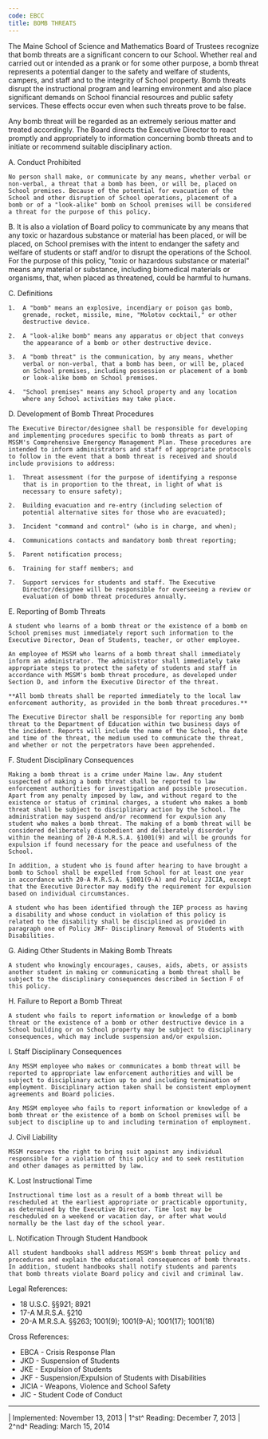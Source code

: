 ```yaml
---
code: EBCC
title: BOMB THREATS
---
```


The Maine School of Science and Mathematics Board of Trustees recognize
that bomb threats are a significant concern to our School. Whether real
and carried out or intended as a prank or for some other purpose, a bomb
threat represents a potential danger to the safety and welfare of
students, campers, and staff and to the integrity of School property.
Bomb threats disrupt the instructional program and learning environment
and also place significant demands on School financial resources and
public safety services. These effects occur even when such threats prove
to be false.

Any bomb threat will be regarded as an extremely serious matter and
treated accordingly. The Board directs the Executive Director to react
promptly and appropriately to information concerning bomb threats and to
initiate or recommend suitable disciplinary action.

A.  Conduct Prohibited

    No person shall make, or communicate by any means, whether verbal or
    non-verbal, a threat that a bomb has been, or will be, placed on
    School premises. Because of the potential for evacuation of the
    School and other disruption of School operations, placement of a
    bomb or of a "look-alike" bomb on School premises will be considered
    a threat for the purpose of this policy.

B.  It is also a violation of Board policy to communicate by any means
    that any toxic or hazardous substance or material has been placed,
    or will be placed, on School premises with the intent to endanger
    the safety and welfare of students or staff and/or to disrupt the
    operations of the School. For the purpose of this policy, "toxic or
    hazardous substance or material" means any material or substance,
    including biomedical materials or organisms, that, when placed as
    threatened, could be harmful to humans.

C.  Definitions

    1.  A "bomb" means an explosive, incendiary or poison gas bomb,
        grenade, rocket, missile, mine, "Molotov cocktail," or other
        destructive device.

    2.  A "look-alike bomb" means any apparatus or object that conveys
        the appearance of a bomb or other destructive device.

    3.  A "bomb threat" is the communication, by any means, whether
        verbal or non-verbal, that a bomb has been, or will be, placed
        on School premises, including possession or placement of a bomb
        or look-alike bomb on School premises.

    4.  "School premises" means any School property and any location
        where any School activities may take place.

D.  Development of Bomb Threat Procedures

    The Executive Director/designee shall be responsible for developing
    and implementing procedures specific to bomb threats as part of
    MSSM's Comprehensive Emergency Management Plan. These procedures are
    intended to inform administrators and staff of appropriate protocols
    to follow in the event that a bomb threat is received and should
    include provisions to address:

    1.  Threat assessment (for the purpose of identifying a response
        that is in proportion to the threat, in light of what is
        necessary to ensure safety);

    2.  Building evacuation and re-entry (including selection of
        potential alternative sites for those who are evacuated);

    3.  Incident "command and control" (who is in charge, and when);

    4.  Communications contacts and mandatory bomb threat reporting;

    5.  Parent notification process;

    6.  Training for staff members; and

    7.  Support services for students and staff. The Executive
        Director/designee will be responsible for overseeing a review or
        evaluation of bomb threat procedures annually.

E.  Reporting of Bomb Threats

    A student who learns of a bomb threat or the existence of a bomb on
    School premises must immediately report such information to the
    Executive Director, Dean of Students, teacher, or other employee.

    An employee of MSSM who learns of a bomb threat shall immediately
    inform an administrator. The administrator shall immediately take
    appropriate steps to protect the safety of students and staff in
    accordance with MSSM's bomb threat procedure, as developed under
    Section D, and inform the Executive Director of the threat.

    **All bomb threats shall be reported immediately to the local law
    enforcement authority, as provided in the bomb threat procedures.**

    The Executive Director shall be responsible for reporting any bomb
    threat to the Department of Education within two business days of
    the incident. Reports will include the name of the School, the date
    and time of the threat, the medium used to communicate the threat,
    and whether or not the perpetrators have been apprehended.

F.  Student Disciplinary Consequences

    Making a bomb threat is a crime under Maine law. Any student
    suspected of making a bomb threat shall be reported to law
    enforcement authorities for investigation and possible prosecution.
    Apart from any penalty imposed by law, and without regard to the
    existence or status of criminal charges, a student who makes a bomb
    threat shall be subject to disciplinary action by the School. The
    administration may suspend and/or recommend for expulsion any
    student who makes a bomb threat. The making of a bomb threat will be
    considered deliberately disobedient and deliberately disorderly
    within the meaning of 20-A M.R.S.A. §1001(9) and will be grounds for
    expulsion if found necessary for the peace and usefulness of the
    School.

    In addition, a student who is found after hearing to have brought a
    bomb to School shall be expelled from School for at least one year
    in accordance with 20-A M.R.S.A. §1001(9-A) and Policy JICIA, except
    that the Executive Director may modify the requirement for expulsion
    based on individual circumstances.

    A student who has been identified through the IEP process as having
    a disability and whose conduct in violation of this policy is
    related to the disability shall be disciplined as provided in
    paragraph one of Policy JKF- Disciplinary Removal of Students with
    Disabilities.

G.  Aiding Other Students in Making Bomb Threats

    A student who knowingly encourages, causes, aids, abets, or assists
    another student in making or communicating a bomb threat shall be
    subject to the disciplinary consequences described in Section F of
    this policy.

H.  Failure to Report a Bomb Threat

    A student who fails to report information or knowledge of a bomb
    threat or the existence of a bomb or other destructive device in a
    School building or on School property may be subject to disciplinary
    consequences, which may include suspension and/or expulsion.

I.  Staff Disciplinary Consequences

    Any MSSM employee who makes or communicates a bomb threat will be
    reported to appropriate law enforcement authorities and will be
    subject to disciplinary action up to and including termination of
    employment. Disciplinary action taken shall be consistent employment
    agreements and Board policies.

    Any MSSM employee who fails to report information or knowledge of a
    bomb threat or the existence of a bomb on School premises will be
    subject to discipline up to and including termination of employment.

J.  Civil Liability

    MSSM reserves the right to bring suit against any individual
    responsible for a violation of this policy and to seek restitution
    and other damages as permitted by law.

K.  Lost Instructional Time

    Instructional time lost as a result of a bomb threat will be
    rescheduled at the earliest appropriate or practicable opportunity,
    as determined by the Executive Director. Time lost may be
    rescheduled on a weekend or vacation day, or after what would
    normally be the last day of the school year.

L.  Notification Through Student Handbook

    All student handbooks shall address MSSM's bomb threat policy and
    procedures and explain the educational consequences of bomb threats.
    In addition, student handbooks shall notify students and parents
    that bomb threats violate Board policy and civil and criminal law.

Legal References:

-   18 U.S.C. §§921; 8921
-   17-A M.R.S.A. §210
-   20-A M.R.S.A. §§263; 1001(9); 1001(9-A); 1001(17); 1001(18)

Cross References:

-   EBCA - Crisis Response Plan
-   JKD - Suspension of Students
-   JKE - Expulsion of Students
-   JKF - Suspension/Expulsion of Students with Disabilities
-   JICIA - Weapons, Violence and School Safety
-   JIC - Student Code of Conduct

------------------------------------------------------------------------

| Implemented: November 13, 2013
| 1^st^ Reading: December 7, 2013
| 2^nd^ Reading: March 15, 2014

